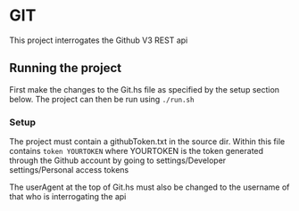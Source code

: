 # GIT
This project interrogates the Github V3 REST api

## Running the project
First make the changes to the Git.hs file as specified by the setup section below.
The project can then be run using `./run.sh`

### Setup
The project must contain a githubToken.txt in the source dir. Within this file
contains `token YOURTOKEN` where YOURTOKEN is the token generated through the
Github account by going to settings/Developer settings/Personal access tokens

The userAgent at the top of Git.hs must also be changed to the username of that
who is interrogating the api
